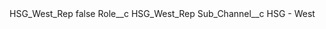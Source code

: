 <?xml version="1.0" encoding="UTF-8"?>
<CustomMetadata xmlns="http://soap.sforce.com/2006/04/metadata" xmlns:xsi="http://www.w3.org/2001/XMLSchema-instance" xmlns:xsd="http://www.w3.org/2001/XMLSchema">
    <label>HSG_West_Rep</label>
    <protected>false</protected>
    <values>
        <field>Role__c</field>
        <value xsi:type="xsd:string">HSG_West_Rep</value>
    </values>
    <values>
        <field>Sub_Channel__c</field>
        <value xsi:type="xsd:string">HSG - West</value>
    </values>
</CustomMetadata>
